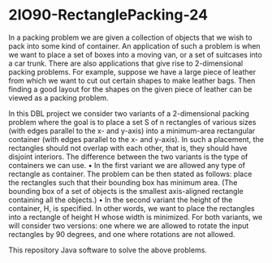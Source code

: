 # 2IO90-RectanglePacking-24
In a packing problem we are given a collection of objects that we wish to pack into some kind of container. An application of such a problem is when we want to place a set of boxes into a moving van, or a set of suitcases into a car trunk. There are also applications that give rise to 2-dimensional packing problems. For example, suppose we have a large piece of leather from which we want to cut out certain shapes to make leather bags. Then finding a good layout for the shapes on the given piece of leather can be viewed as a packing problem.

In this DBL project we consider two variants of a 2-dimensional packing problem where the goal is to place a set S of n rectangles of various sizes (with edges parallel to the x- and y-axis) into a minimum-area rectangular container (with edges parallel to the x- and y-axis). In such a placement, the rectangles should not overlap with each other, that is, they should have disjoint interiors. The difference between the two variants is the type of containers we can use.
• In the first variant we are allowed any type of rectangle as container. The problem can be then stated as follows: place the rectangles such that their bounding box has minimum area. (The bounding box of a set of objects is the smallest axis-aligned rectangle containing all the objects.)
• In the second variant the height of the container, H, is specified. In other words, we want to place the rectangles into a rectangle of height H whose width is minimized. For both variants, we will consider two versions: one where we are allowed to rotate the input rectangles by 90 degrees, and one where rotations are not allowed.

This repository Java software to solve the above problems.